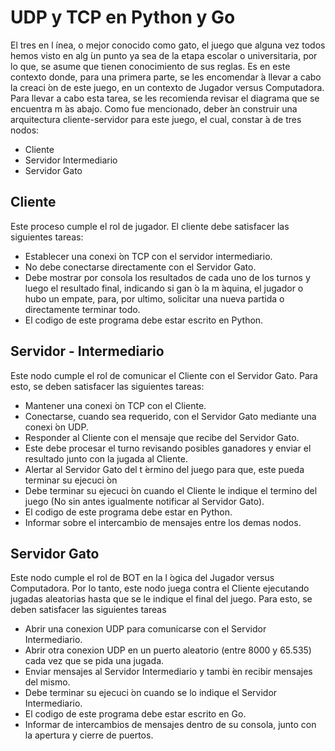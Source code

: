 
# UDP y TCP en Python y Go

El tres en l ́ınea, o mejor conocido como gato, el juego que alguna vez todos hemos visto en alg ́un
punto ya sea de la etapa escolar o universitaria, por lo que, se asume que tienen conocimiento de
sus reglas. Es en este contexto donde, para una primera parte, se les encomendar ́a llevar a cabo
la creaci ́on de este juego, en un contexto de Jugador versus Computadora. Para llevar a cabo esta
tarea, se les recomienda revisar el diagrama que se encuentra m ́as abajo.
Como fue mencionado, deber ́an construir una arquitectura cliente-servidor para este juego, el cual,
constar ́a de tres nodos:

* Cliente
* Servidor Intermediario
* Servidor Gato




## Cliente

Este proceso cumple el rol de jugador. El cliente debe satisfacer las siguientes tareas:

* Establecer una conexi ́on TCP con el servidor intermediario.
* No debe conectarse directamente con el Servidor Gato.
* Debe mostrar por consola los resultados de cada uno de los turnos y luego el resultado final, indicando si gan ́o la m ́aquina, el jugador o hubo un empate, para, por ultimo, solicitar una nueva partida o directamente terminar todo.
* El codigo de este programa debe estar escrito en Python.


## Servidor - Intermediario

Este nodo cumple el rol de comunicar el Cliente con el Servidor Gato. Para esto, se deben satisfacer
las siguientes tareas:

* Mantener una conexi ́on TCP con el Cliente.
* Conectarse, cuando sea requerido, con el Servidor Gato mediante una conexi ́on UDP.
* Responder al Cliente con el mensaje que recibe del Servidor Gato.
* Este debe procesar el turno revisando posibles ganadores y enviar el resultado junto con la jugada al Cliente.
* Alertar al Servidor Gato del t ́ermino del juego para que, este pueda terminar su ejecuci ́on
* Debe terminar su ejecuci ́on cuando el Cliente le indique el termino del juego (No sin antes igualmente notificar al Servidor Gato).
* El codigo de este programa debe estar en Python.
* Informar sobre el intercambio de mensajes entre los demas nodos.


## Servidor Gato

Este nodo cumple el rol de BOT en la l ́ogica del Jugador versus Computadora. Por lo tanto,
este nodo juega contra el Cliente ejecutando jugadas aleatorias hasta que se le indique el final del
juego. Para esto, se deben satisfacer las siguientes tareas

* Abrir una conexion UDP para comunicarse con el Servidor Intermediario.
* Abrir otra conexion UDP en un puerto aleatorio (entre 8000 y 65.535) cada vez que se pida una jugada.
* Enviar mensajes al Servidor Intermediario y tambi ́en recibir mensajes del mismo.
* Debe terminar su ejecuci ́on cuando se lo indique el Servidor Intermediario.
* El codigo de este programa debe estar escrito en Go.
* Informar de intercambios de mensajes dentro de su consola, junto con la apertura y cierre de puertos.
